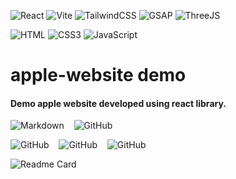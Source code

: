 ![React](https://img.shields.io/badge/-react-000?style=for-the-badge&logo=react)
![Vite](https://img.shields.io/badge/-vite-000?style=for-the-badge&logo=vite)
![TailwindCSS](https://img.shields.io/badge/-tailwindcss-000?style=for-the-badge&logo=tailwindcss)
![GSAP](https://img.shields.io/badge/-gsap-000?style=for-the-badge&logo=greensock)
![ThreeJS](https://img.shields.io/badge/-three.js-000?style=for-the-badge&logo=three.js)

![HTML](https://img.shields.io/badge/-HTML-000?style=for-the-badge&logo=html5)
![CSS3](https://img.shields.io/badge/css3-000?style=for-the-badge&logo=css3&logoColor=264de4)
![JavaScript](https://img.shields.io/badge/javascript-000?style=for-the-badge&logo=javascript)

# apple-website demo

#### Demo apple website developed using react library.

![Markdown](https://img.shields.io/badge/-Markdown-000?style=for-the-badge&logo=markdown)
&nbsp;&nbsp;
![GitHub](https://img.shields.io/badge/GitHub-%23181717.svg?style=for-the-badge&logo=github)

![GitHub](https://img.shields.io/github/forks/anuja-rahul/apple-website?style=for-the-badge&logo=github)
&nbsp;&nbsp;
![GitHub](https://img.shields.io/github/license/anuja-rahul/apple-website?style=for-the-badge&logo=github)
&nbsp;&nbsp;
![GitHub](https://img.shields.io/github/stars/anuja-rahul/apple-website?style=for-the-badge&logo=github)
&nbsp;&nbsp;

![Readme Card](https://github-readme-stats.vercel.app/api/pin/?username=anuja-rahul&repo=apple-website&theme=nightowl)
